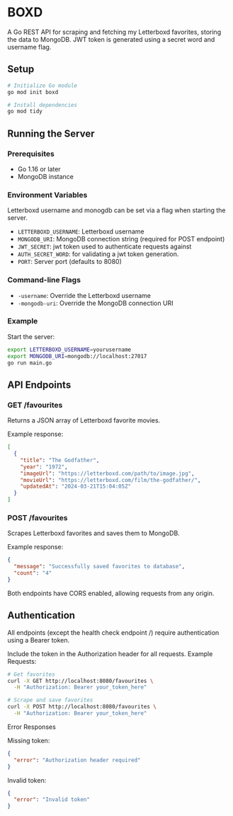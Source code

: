 # BOXD

A Go REST API for scraping and fetching my Letterboxd favorites, storing the data to MongoDB. JWT token is generated using a secret word and username flag.

## Setup

```bash
# Initialize Go module
go mod init boxd

# Install dependencies
go mod tidy
```

## Running the Server

### Prerequisites

- Go 1.16 or later
- MongoDB instance

### Environment Variables

Letterboxd username and monogdb can be set via a flag when starting the server.

- `LETTERBOXD_USERNAME`: Letterboxd username
- `MONGODB_URI`: MongoDB connection string (required for POST endpoint)
- `JWT_SECRET`: jwt token used to authenticate requests against
- `AUTH_SECRET_WORD`: for validating a jwt token generation.
- `PORT`: Server port (defaults to 8080)

### Command-line Flags

- `-username`: Override the Letterboxd username
- `-mongodb-uri`: Override the MongoDB connection URI

### Example

Start the server:

```bash
export LETTERBOXD_USERNAME=yourusername
export MONGODB_URI=mongodb://localhost:27017
go run main.go
```

## API Endpoints

### GET /favourites

Returns a JSON array of Letterboxd favorite movies.

Example response:

```json
[
  {
    "title": "The Godfather",
    "year": "1972",
    "imageUrl": "https://letterboxd.com/path/to/image.jpg",
    "movieUrl": "https://letterboxd.com/film/the-godfather/",
    "updatedAt": "2024-03-21T15:04:05Z"
  }
]
```

### POST /favourites

Scrapes Letterboxd favorites and saves them to MongoDB.

Example response:

```json
{
  "message": "Successfully saved favorites to database",
  "count": "4"
}
```

Both endpoints have CORS enabled, allowing requests from any origin.

## Authentication

All endpoints (except the health check endpoint /) require authentication using a Bearer token.

Include the token in the Authorization header for all requests. Example Requests:

```bash
# Get favorites
curl -X GET http://localhost:8080/favourites \
  -H "Authorization: Bearer your_token_here"

# Scrape and save favorites
curl -X POST http://localhost:8080/favourites \
  -H "Authorization: Bearer your_token_here"
```

Error Responses

Missing token:

```json
{
  "error": "Authorization header required"
}
```

Invalid token:

```json
{
  "error": "Invalid token"
}
```
